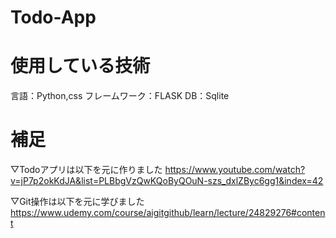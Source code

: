 # Todo-App

# 使用している技術
言語：Python,css
フレームワーク：FLASK
DB：Sqlite

# 補足
▽Todoアプリは以下を元に作りました
https://www.youtube.com/watch?v=jP7p2okKdJA&list=PLBbgVzQwKQoByQOuN-szs_dxlZByc6gg1&index=42


▽Git操作は以下を元に学びました
https://www.udemy.com/course/aigitgithub/learn/lecture/24829276#content